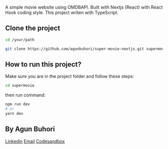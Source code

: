 A simple movie website using OMDBAPI. Built with Nextjs (React) with React Hook coding style. This project writen with TypeScript.

## Clone the project

```bash
cd /your/path

git clone https://github.com/agunbuhori/super-movie-nextjs.git supermovie
```

## How to run this project?

Make sure you are in the project folder and follow these steps:

```bash
cd supermovie
```
then run command:

```bash
npm run dev
# or
yarn dev
```

## By Agun Buhori
[Linkedin](https://linkedin.com/in/agunbuhori)
[Email](agun.buhori@gmail.com)
[Codesandbox](jttps://codesanbox.io/u/agunbuhori)
